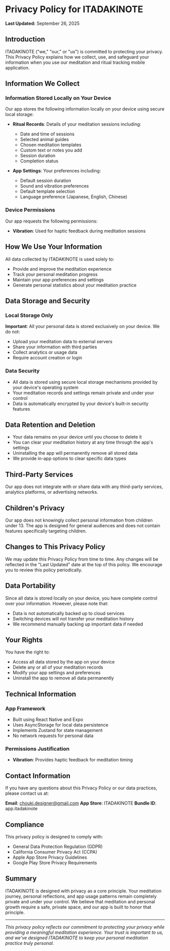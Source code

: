 # Privacy Policy for ITADAKINOTE

**Last Updated:** September 26, 2025

## Introduction

ITADAKINOTE ("we," "our," or "us") is committed to protecting your privacy. This Privacy Policy explains how we collect, use, and safeguard your information when you use our meditation and ritual tracking mobile application.

## Information We Collect

### Information Stored Locally on Your Device

Our app stores the following information locally on your device using secure local storage:

- **Ritual Records**: Details of your meditation sessions including:
  - Date and time of sessions
  - Selected animal guides
  - Chosen meditation templates
  - Custom text or notes you add
  - Session duration
  - Completion status

- **App Settings**: Your preferences including:
  - Default session duration
  - Sound and vibration preferences
  - Default template selection
  - Language preference (Japanese, English, Chinese)

### Device Permissions

Our app requests the following permissions:

- **Vibration**: Used for haptic feedback during meditation sessions

## How We Use Your Information

All data collected by ITADAKINOTE is used solely to:

- Provide and improve the meditation experience
- Track your personal meditation progress
- Maintain your app preferences and settings
- Generate personal statistics about your meditation practice

## Data Storage and Security

### Local Storage Only

**Important**: All your personal data is stored exclusively on your device. We do not:

- Upload your meditation data to external servers
- Share your information with third parties
- Collect analytics or usage data
- Require account creation or login

### Data Security

- All data is stored using secure local storage mechanisms provided by your device's operating system
- Your meditation records and settings remain private and under your control
- Data is automatically encrypted by your device's built-in security features

## Data Retention and Deletion

- Your data remains on your device until you choose to delete it
- You can clear your meditation history at any time through the app's settings
- Uninstalling the app will permanently remove all stored data
- We provide in-app options to clear specific data types

## Third-Party Services

Our app does not integrate with or share data with any third-party services, analytics platforms, or advertising networks.

## Children's Privacy

Our app does not knowingly collect personal information from children under 13. The app is designed for general audiences and does not contain features specifically targeting children.

## Changes to This Privacy Policy

We may update this Privacy Policy from time to time. Any changes will be reflected in the "Last Updated" date at the top of this policy. We encourage you to review this policy periodically.

## Data Portability

Since all data is stored locally on your device, you have complete control over your information. However, please note that:

- Data is not automatically backed up to cloud services
- Switching devices will not transfer your meditation history
- We recommend manually backing up important data if needed

## Your Rights

You have the right to:

- Access all data stored by the app on your device
- Delete any or all of your meditation records
- Modify your app settings and preferences
- Uninstall the app to remove all data permanently

## Technical Information

### App Framework
- Built using React Native and Expo
- Uses AsyncStorage for local data persistence
- Implements Zustand for state management
- No network requests for personal data

### Permissions Justification
- **Vibration**: Provides haptic feedback for meditation timing

## Contact Information

If you have any questions about this Privacy Policy or our data practices, please contact us at:

**Email**: chouki.designer@gmail.com
**App Store**: ITADAKINOTE
**Bundle ID**: app.itadakinote

## Compliance

This privacy policy is designed to comply with:

- General Data Protection Regulation (GDPR)
- California Consumer Privacy Act (CCPA)
- Apple App Store Privacy Guidelines
- Google Play Store Privacy Requirements

## Summary

ITADAKINOTE is designed with privacy as a core principle. Your meditation journey, personal reflections, and app usage patterns remain completely private and under your control. We believe that meditation and personal growth require a safe, private space, and our app is built to honor that principle.

---

*This privacy policy reflects our commitment to protecting your privacy while providing a meaningful meditation experience. Your trust is important to us, and we've designed ITADAKINOTE to keep your personal meditation practice truly personal.*
